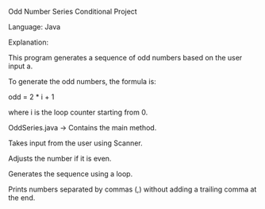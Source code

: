 Odd Number Series Conditional Project

Language: Java

Explanation:

This program generates a sequence of odd numbers based on the user input a.

To generate the odd numbers, the formula is:

odd = 2 * i + 1

where i is the loop counter starting from 0.


OddSeries.java → Contains the main method.

Takes input from the user using Scanner.

Adjusts the number if it is even.

Generates the sequence using a loop.

Prints numbers separated by commas (,) without adding a trailing comma at the end.
